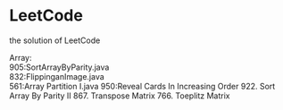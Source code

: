 # LeetCode
the solution of LeetCode

Array:  
905:SortArrayByParity.java  
832:FlippinganImage.java    
561:Array Partition I.java
950:Reveal Cards In Increasing Order
922. Sort Array By Parity II
867. Transpose Matrix
766. Toeplitz Matrix
